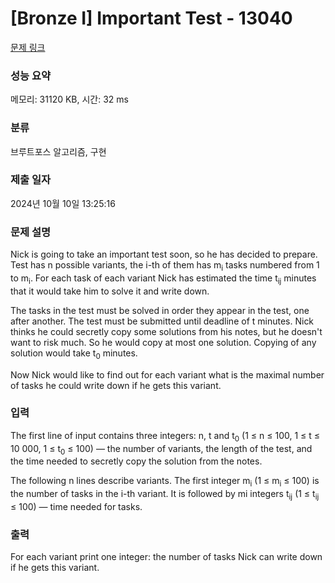 # [Bronze I] Important Test - 13040 

[문제 링크](https://www.acmicpc.net/problem/13040) 

### 성능 요약

메모리: 31120 KB, 시간: 32 ms

### 분류

브루트포스 알고리즘, 구현

### 제출 일자

2024년 10월 10일 13:25:16

### 문제 설명

<p>Nick is going to take an important test soon, so he has decided to prepare. Test has n possible variants, the i-th of them has m<sub>i</sub> tasks numbered from 1 to m<sub>i</sub>. For each task of each variant Nick has estimated the time t<sub>ij</sub> minutes that it would take him to solve it and write down.</p>

<p>The tasks in the test must be solved in order they appear in the test, one after another. The test must be submitted until deadline of t minutes. Nick thinks he could secretly copy some solutions from his notes, but he doesn't want to risk much. So he would copy at most one solution. Copying of any solution would take t<sub>0</sub> minutes.</p>

<p>Now Nick would like to find out for each variant what is the maximal number of tasks he could write down if he gets this variant.</p>

### 입력 

 <p>The first line of input contains three integers: n, t and t<sub>0</sub> (1 ≤ n ≤ 100, 1 ≤ t ≤ 10 000, 1 ≤ t<sub>0</sub> ≤ 100) — the number of variants, the length of the test, and the time needed to secretly copy the solution from the notes.</p>

<p>The following n lines describe variants. The first integer m<sub>i</sub> (1 ≤ m<sub>i</sub> ≤ 100) is the number of tasks in the i-th variant. It is followed by mi integers t<sub>ij</sub> (1 ≤ t<sub>ij</sub> ≤ 100) — time needed for tasks.</p>

### 출력 

 <p>For each variant print one integer: the number of tasks Nick can write down if he gets this variant.</p>

<p> </p>

